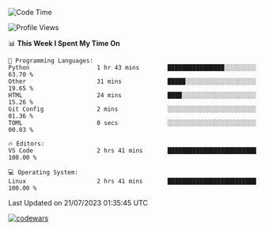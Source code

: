 <!--START_SECTION:waka-->
![Code Time](http://img.shields.io/badge/Code%20Time-237%20hrs-blue)

![Profile Views](http://img.shields.io/badge/Profile%20Views-8-blue)

📊 **This Week I Spent My Time On** 

```text
💬 Programming Languages: 
Python                   1 hr 43 mins        ████████████████░░░░░░░░░   63.70 % 
Other                    31 mins             █████░░░░░░░░░░░░░░░░░░░░   19.65 % 
HTML                     24 mins             ████░░░░░░░░░░░░░░░░░░░░░   15.26 % 
Git Config               2 mins              ░░░░░░░░░░░░░░░░░░░░░░░░░   01.36 % 
TOML                     0 secs              ░░░░░░░░░░░░░░░░░░░░░░░░░   00.03 % 

🔥 Editors: 
VS Code                  2 hrs 41 mins       █████████████████████████   100.00 % 

💻 Operating System: 
Linux                    2 hrs 41 mins       █████████████████████████   100.00 % 
```


 Last Updated on 21/07/2023 01:35:45 UTC
<!--END_SECTION:waka-->
[![codewars](https://www.codewars.com/users/Delitel/badges/large)](https://www.codewars.com/users/Delitel)   
